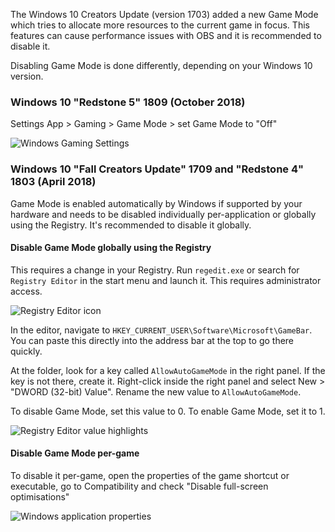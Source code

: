 The Windows 10 Creators Update (version 1703) added a new Game Mode which tries to allocate more resources to the current game in focus. This features can cause performance issues with OBS and it is recommended to disable it.

Disabling Game Mode is done differently, depending on your Windows 10 version.

### Windows 10 "Redstone 5" 1809 (October 2018)
Settings App > Gaming > Game Mode > set Game Mode to "Off"

![Windows Gaming Settings](https://i.imgur.com/RQ4D2qK.png)

### Windows 10 "Fall Creators Update" 1709 and "Redstone 4" 1803 (April 2018)

Game Mode is enabled automatically by Windows if supported by your hardware and needs to be disabled individually per-application or globally using the Registry. It's recommended to disable it globally.

#### Disable Game Mode globally using the Registry

This requires a change in your Registry.
Run `regedit.exe` or search for `Registry Editor` in the start menu and launch it. This requires administrator access.

![Registry Editor icon](https://i.imgur.com/IdguyRn.png)

In the editor, navigate to `HKEY_CURRENT_USER\Software\Microsoft\GameBar`. You can paste this directly into the address bar at the top to go there quickly.

At the folder, look for a key called `AllowAutoGameMode` in the right panel. If the key is not there, create it. Right-click inside the right panel and select New > "DWORD (32-bit) Value". Rename the new value to `AllowAutoGameMode`.

To disable Game Mode, set this value to 0. To enable Game Mode, set it to 1.

![Registry Editor value highlights](https://i.imgur.com/AQTf72x.png)

#### Disable Game Mode per-game

To disable it per-game, open the properties of the game shortcut or executable, go to Compatibility and check "Disable full-screen optimisations"

![Windows application properties](https://i.imgur.com/sM7Gww6.png)